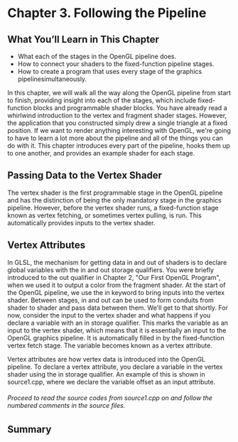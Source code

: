 # Chapter 3. Following the Pipeline

## What You’ll Learn in This Chapter
 * What each of the stages in the OpenGL pipeline does.
 * How to connect your shaders to the fixed-function pipeline stages.
 * How to create a program that uses every stage of the graphics pipelinesimultaneously.

In this chapter, we will walk all the way along the OpenGL pipeline from start to finish, providing insight into each of the stages, which include fixed-function blocks and programmable shader blocks. You have already read a whirlwind introduction to the vertex and fragment shader stages. However, the application that you constructed simply drew a single triangle at a fixed position. If we want to render anything interesting with OpenGL, we're going to have to learn a lot more about the pipeline and all of the things you can do with it. This chapter introduces every part of the pipeline, hooks them up to one another, and provides an example shader for each stage.

## Passing Data to the Vertex Shader
The vertex shader is the first programmable stage in the OpenGL pipeline and has the distinction of being the only mandatory stage in the graphics pipeline. However, before the vertex shader runs, a fixed-function stage known as vertex fetching, or sometimes vertex pulling, is run. This automatically provides inputs to the vertex shader.

## Vertex Attributes
In GLSL, the mechanism for getting data in and out of shaders is to declare global variables with the in and out storage qualifiers. You were briefly introduced to the out qualifier in Chapter 2, "Our First OpenGL Program", when we used it to output a color from the fragment shader. At the start of the OpenGL pipeline, we use the in keyword to bring inputs into the vertex shader. Between stages, in and out can be used to form conduits from shader to shader and pass data between them. We'll get to that shortly. For now, consider the input to the vertex shader and what happens if you declare a variable with an in storage qualifier. This marks the variable as an input to the vertex shader, which means that it is essentially an input to the OpenGL graphics pipeline. It is automatically filled in by the fixed-function vertex fetch stage. The variable becomes known as a vertex attribute.

Vertex attributes are how vertex data is introduced into the OpenGL pipeline. To declare a vertex attribute, you declare a variable in the vertex shader using the in storage qualifier. An example of this is shown in source1.cpp, where we declare the variable offset as an input attribute.

###### Proceed to read the source codes from source1.cpp on and follow the numbered comments in the source files.

## Summary